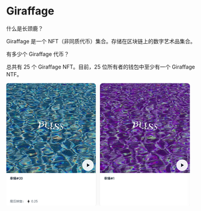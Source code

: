 # Giraffage

 什么是长颈鹿？

Giraffage 是一个 NFT（非同质代币）集合。存储在区块链上的数字艺术品集合。

有多少个 Giraffage 代币？

总共有 25 个 Giraffage NFT。目前，25 位所有者的钱包中至少有一个 Giraffage NTF。

![nft](1661410614436.jpg)
